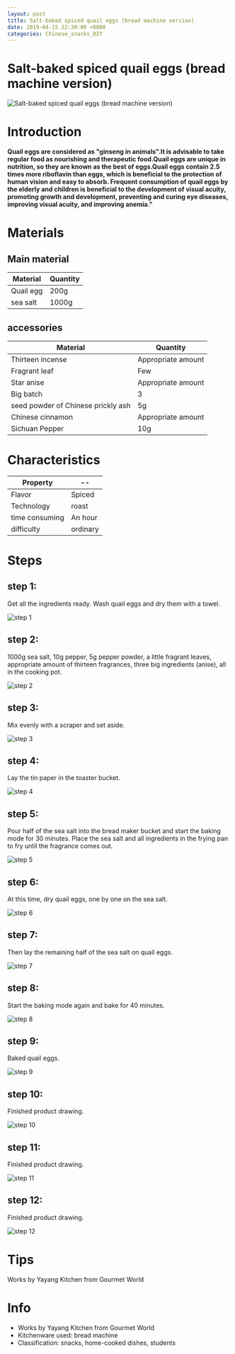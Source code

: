 ```yaml
---
layout: post
title: Salt-baked spiced quail eggs (bread machine version)
date: 2019-04-15 22:30:00 +0800
categories: Chinese_snacks_DIY
---
```


# Salt-baked spiced quail eggs (bread machine version)

![Salt-baked spiced quail eggs (bread machine version)]({{site.baseurl}}/img/420410/420410.jpg)

# Introduction

**Quail eggs are considered as "ginseng in animals".It is advisable to take regular food as nourishing and therapeutic food.Quail eggs are unique in nutrition, so they are known as the best of eggs.Quail eggs contain 2.5 times more riboflavin than eggs, which is beneficial to the protection of human vision and easy to absorb. Frequent consumption of quail eggs by the elderly and children is beneficial to the development of visual acuity, promoting growth and development, preventing and curing eye diseases, improving visual acuity, and improving anemia."**

# Materials


## Main material

Material|Quantity
--|--
Quail egg|200g
sea salt|1000g

## accessories

Material|Quantity
--|--
Thirteen incense|Appropriate amount
Fragrant leaf|Few
Star anise|Appropriate amount
Big batch|3
seed powder of Chinese prickly ash|5g
Chinese cinnamon|Appropriate amount
Sichuan Pepper|10g

# Characteristics

Property|--
--|--
Flavor|Spiced
Technology|roast
time consuming|An hour
difficulty|ordinary

# Steps

## step 1:

Get all the ingredients ready. Wash quail eggs and dry them with a towel.

![step 1]({{site.baseurl}}/img/420410/1.jpg)

## step 2:

1000g sea salt, 10g pepper, 5g pepper powder, a little fragrant leaves, appropriate amount of thirteen fragrances, three big ingredients (anise), all in the cooking pot.

![step 2]({{site.baseurl}}/img/420410/2.jpg)

## step 3:

Mix evenly with a scraper and set aside.

![step 3]({{site.baseurl}}/img/420410/3.jpg)

## step 4:

Lay the tin paper in the toaster bucket.

![step 4]({{site.baseurl}}/img/420410/4.jpg)

## step 5:

Pour half of the sea salt into the bread maker bucket and start the baking mode for 30 minutes. Place the sea salt and all ingredients in the frying pan to fry until the fragrance comes out.

![step 5]({{site.baseurl}}/img/420410/5.jpg)

## step 6:

At this time, dry quail eggs, one by one on the sea salt.

![step 6]({{site.baseurl}}/img/420410/6.jpg)

## step 7:

Then lay the remaining half of the sea salt on quail eggs.

![step 7]({{site.baseurl}}/img/420410/7.jpg)

## step 8:

Start the baking mode again and bake for 40 minutes.

![step 8]({{site.baseurl}}/img/420410/8.jpg)

## step 9:

Baked quail eggs.

![step 9]({{site.baseurl}}/img/420410/9.jpg)

## step 10:

Finished product drawing.

![step 10]({{site.baseurl}}/img/420410/10.jpg)

## step 11:

Finished product drawing.

![step 11]({{site.baseurl}}/img/420410/11.jpg)

## step 12:

Finished product drawing.

![step 12]({{site.baseurl}}/img/420410/12.jpg)

# Tips

Works by Yayang Kitchen from Gourmet World

# Info

- Works by Yayang Kitchen from Gourmet World
- Kitchenware used: bread machine
- Classification: snacks, home-cooked dishes, students